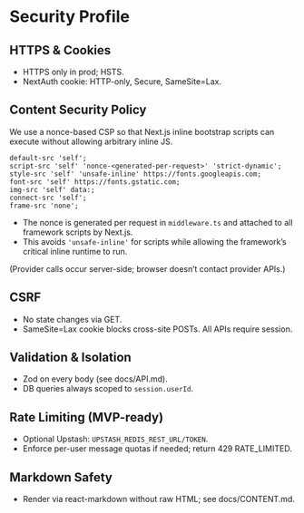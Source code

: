 # Security Profile

## HTTPS & Cookies
- HTTPS only in prod; HSTS.
- NextAuth cookie: HTTP-only, Secure, SameSite=Lax.

## Content Security Policy

We use a nonce-based CSP so that Next.js inline bootstrap scripts can execute without allowing arbitrary inline JS.

```
default-src 'self';
script-src 'self' 'nonce-<generated-per-request>' 'strict-dynamic';
style-src 'self' 'unsafe-inline' https://fonts.googleapis.com;
font-src 'self' https://fonts.gstatic.com;
img-src 'self' data:;
connect-src 'self';
frame-src 'none';
```

- The nonce is generated per request in `middleware.ts` and attached to all framework scripts by Next.js.
- This avoids `'unsafe-inline'` for scripts while allowing the framework’s critical inline runtime to run.

(Provider calls occur server-side; browser doesn’t contact provider APIs.)

## CSRF
- No state changes via GET.
- SameSite=Lax cookie blocks cross-site POSTs. All APIs require session.

## Validation & Isolation
- Zod on every body (see docs/API.md).
- DB queries always scoped to `session.userId`.

## Rate Limiting (MVP-ready)
- Optional Upstash: `UPSTASH_REDIS_REST_URL/TOKEN`.
- Enforce per-user message quotas if needed; return 429 RATE_LIMITED.

## Markdown Safety
- Render via react-markdown without raw HTML; see docs/CONTENT.md.
